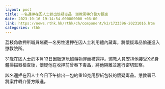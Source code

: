 ```yaml
---
layout: post
title: 一名還押在囚人士排出懷疑毒品　懲教署轉介警方跟進
date: 2023-10-16 19:14:54.000000000 +08:00
link: https://news.rthk.hk/rthk/ch/component/k2/1723396-20231016.htm
categories: rthk
---
```


荔枝角收押所職員堵截一名男性還押在囚人士利用體內藏毒，將懷疑毒品偷運進入懲教院所。

31歲在囚人士於本月13日因販運危險藥物罪而被還押。懲教人員安排他接受X光身體掃描器檢查後，懷疑他在收押前曾吞下毒品，將他隔離並進行密切監察。

該名還押在囚人士今日下午排出一包約重18克用膠紙包裝的懷疑毒品。懲教署已將案件轉介警方跟進。
